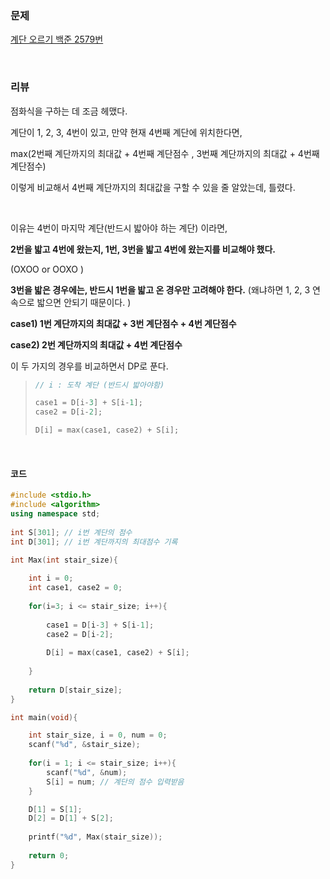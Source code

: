 ### 문제

[계단 오르기 백준 2579번](https://www.acmicpc.net/problem/2579)

</br>

### 리뷰

점화식을 구하는 데 조금 헤맸다. 

계단이 1, 2, 3, 4번이 있고, 만약 현재 4번째 계단에 위치한다면, 

max(2번째 계단까지의 최대값 + 4번째 계단점수  , 3번째 계단까지의 최대값 + 4번째 계단점수)

이렇게 비교해서 4번째 계단까지의 최대값을 구할 수 있을 줄 알았는데, 틀렸다. 

</br>

이유는 4번이 마지막 계단(반드시 밟아야 하는 계단) 이라면, 

**2번을 밟고 4번에 왔는지, 1번, 3번을 밟고 4번에 왔는지를 비교해야 했다.** 

(OXOO  or  OOXO )

**3번을 밟은 경우에는, 반드시 1번을 밟고 온 경우만 고려해야 한다.** (왜냐하면 1, 2, 3 연속으로 밟으면 안되기 때문이다. )



**case1) 1번 계단까지의 최대값 + 3번 계단점수 + 4번 계단점수**

**case2) 2번 계단까지의 최대값 + 4번 계단점수** 

이 두 가지의 경우를 비교하면서 DP로 푼다. 

> ```c++
> // i : 도착 계단 (반드시 밟아야함)
> 
> case1 = D[i-3] + S[i-1];
> case2 = D[i-2];
> 
> D[i] = max(case1, case2) + S[i];
> ```

</br>

#### 코드

```c++
#include <stdio.h>
#include <algorithm>
using namespace std;
 
int S[301]; // i번 계단의 점수 
int D[301]; // i번 계단까지의 최대점수 기록 

int Max(int stair_size){
	
	int i = 0;
	int case1, case2 = 0;
	
	for(i=3; i <= stair_size; i++){
	
		case1 = D[i-3] + S[i-1];
		case2 = D[i-2];
		
		D[i] = max(case1, case2) + S[i];
		
	}
		
	return D[stair_size];
}

int main(void){

	int stair_size, i = 0, num = 0;
	scanf("%d", &stair_size);
	
	for(i = 1; i <= stair_size; i++){
		scanf("%d", &num);
		S[i] = num; // 계단의 점수 입력받음 
	}

	D[1] = S[1];
	D[2] = D[1] + S[2];
	
	printf("%d", Max(stair_size));
	 	
	return 0;
}
```


